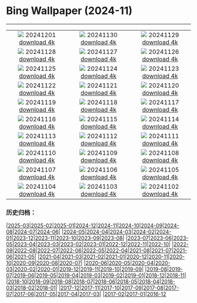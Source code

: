 # Bing Wallpaper (2024-11)
**************
| | | |
|:-:|:-:|:-:|
| ![](https://www.bing.com/th?id=OHR.KilchurnAutumn_ROW4010675515_1920x1080.jpg) 20241201 [download 4k](https://www.bing.com/th?id=OHR.KilchurnAutumn_ROW4010675515_UHD.jpg) | ![](https://www.bing.com/th?id=OHR.MtStMichel_ROW4006796643_1920x1080.jpg) 20241130 [download 4k](https://www.bing.com/th?id=OHR.MtStMichel_ROW4006796643_UHD.jpg) | ![](https://www.bing.com/th?id=OHR.AssiniboineTS_ROW4675507438_1920x1080.jpg) 20241129 [download 4k](https://www.bing.com/th?id=OHR.AssiniboineTS_ROW4675507438_UHD.jpg) |
| ![](https://www.bing.com/th?id=OHR.SemoisRiver_ROW4510626707_1920x1080.jpg) 20241128 [download 4k](https://www.bing.com/th?id=OHR.SemoisRiver_ROW4510626707_UHD.jpg) | ![](https://www.bing.com/th?id=OHR.TrulliGrove_ROW4317379602_1920x1080.jpg) 20241127 [download 4k](https://www.bing.com/th?id=OHR.TrulliGrove_ROW4317379602_UHD.jpg) | ![](https://www.bing.com/th?id=OHR.AmboseliGiraffes_ROW0162747010_1920x1080.jpg) 20241126 [download 4k](https://www.bing.com/th?id=OHR.AmboseliGiraffes_ROW0162747010_UHD.jpg) |
| ![](https://www.bing.com/th?id=OHR.SonomaCoast_ROW3878419816_1920x1080.jpg) 20241125 [download 4k](https://www.bing.com/th?id=OHR.SonomaCoast_ROW3878419816_UHD.jpg) | ![](https://www.bing.com/th?id=OHR.FibonacciAloe_ROW3509293610_1920x1080.jpg) 20241124 [download 4k](https://www.bing.com/th?id=OHR.FibonacciAloe_ROW3509293610_UHD.jpg) | ![](https://www.bing.com/th?id=OHR.ZafraCastle_ROW3332060714_1920x1080.jpg) 20241123 [download 4k](https://www.bing.com/th?id=OHR.ZafraCastle_ROW3332060714_UHD.jpg) |
| ![](https://www.bing.com/th?id=OHR.LionCubs_ROW2972211378_1920x1080.jpg) 20241122 [download 4k](https://www.bing.com/th?id=OHR.LionCubs_ROW2972211378_UHD.jpg) | ![](https://www.bing.com/th?id=OHR.PontBordeaux_ROW2724268196_1920x1080.jpg) 20241121 [download 4k](https://www.bing.com/th?id=OHR.PontBordeaux_ROW2724268196_UHD.jpg) | ![](https://www.bing.com/th?id=OHR.TasmansArch_ROW1494277612_1920x1080.jpg) 20241120 [download 4k](https://www.bing.com/th?id=OHR.TasmansArch_ROW1494277612_UHD.jpg) |
| ![](https://www.bing.com/th?id=OHR.PorthcawlLighthouse_ROW1281814132_1920x1080.jpg) 20241119 [download 4k](https://www.bing.com/th?id=OHR.PorthcawlLighthouse_ROW1281814132_UHD.jpg) | ![](https://www.bing.com/th?id=OHR.RedStag_ROW1122009740_1920x1080.jpg) 20241118 [download 4k](https://www.bing.com/th?id=OHR.RedStag_ROW1122009740_UHD.jpg) | ![](https://www.bing.com/th?id=OHR.FrieslandNetherlands_ROW0959501177_1920x1080.jpg) 20241117 [download 4k](https://www.bing.com/th?id=OHR.FrieslandNetherlands_ROW0959501177_UHD.jpg) |
| ![](https://www.bing.com/th?id=OHR.YiPengLanterns_ROW0791064534_1920x1080.jpg) 20241116 [download 4k](https://www.bing.com/th?id=OHR.YiPengLanterns_ROW0791064534_UHD.jpg) | ![](https://www.bing.com/th?id=OHR.ManarolaItaly_ROW3446611926_1920x1080.jpg) 20241115 [download 4k](https://www.bing.com/th?id=OHR.ManarolaItaly_ROW3446611926_UHD.jpg) | ![](https://www.bing.com/th?id=OHR.KelpForest_ROW3326662515_1920x1080.jpg) 20241114 [download 4k](https://www.bing.com/th?id=OHR.KelpForest_ROW3326662515_UHD.jpg) |
| ![](https://www.bing.com/th?id=OHR.CoveArch_ROW3082849932_1920x1080.jpg) 20241113 [download 4k](https://www.bing.com/th?id=OHR.CoveArch_ROW3082849932_UHD.jpg) | ![](https://www.bing.com/th?id=OHR.Banff24_ROW2964082946_1920x1080.jpg) 20241112 [download 4k](https://www.bing.com/th?id=OHR.Banff24_ROW2964082946_UHD.jpg) | ![](https://www.bing.com/th?id=OHR.YucatanFlamingos_ROW2801989709_1920x1080.jpg) 20241111 [download 4k](https://www.bing.com/th?id=OHR.YucatanFlamingos_ROW2801989709_UHD.jpg) |
| ![](https://www.bing.com/th?id=OHR.MoroccoMilkyWay_ROW2511073196_1920x1080.jpg) 20241110 [download 4k](https://www.bing.com/th?id=OHR.MoroccoMilkyWay_ROW2511073196_UHD.jpg) | ![](https://www.bing.com/th?id=OHR.GlacialRivers_ROW2329464113_1920x1080.jpg) 20241109 [download 4k](https://www.bing.com/th?id=OHR.GlacialRivers_ROW2329464113_UHD.jpg) | ![](https://www.bing.com/th?id=OHR.CanadaWolves_ROW1146778576_1920x1080.jpg) 20241108 [download 4k](https://www.bing.com/th?id=OHR.CanadaWolves_ROW1146778576_UHD.jpg) |
| ![](https://www.bing.com/th?id=OHR.ShiShiBeach_ROW0645631083_1920x1080.jpg) 20241107 [download 4k](https://www.bing.com/th?id=OHR.ShiShiBeach_ROW0645631083_UHD.jpg) | ![](https://www.bing.com/th?id=OHR.LencoisMaranhao_ROW0281331597_1920x1080.jpg) 20241106 [download 4k](https://www.bing.com/th?id=OHR.LencoisMaranhao_ROW0281331597_UHD.jpg) | ![](https://www.bing.com/th?id=OHR.CumbriaAutumn_ROW9833146511_1920x1080.jpg) 20241105 [download 4k](https://www.bing.com/th?id=OHR.CumbriaAutumn_ROW9833146511_UHD.jpg) |
| ![](https://www.bing.com/th?id=OHR.YucatanBiosphere_ROW8274257412_1920x1080.jpg) 20241104 [download 4k](https://www.bing.com/th?id=OHR.YucatanBiosphere_ROW8274257412_UHD.jpg) | ![](https://www.bing.com/th?id=OHR.BisonYellowstone_ROW7352614492_1920x1080.jpg) 20241103 [download 4k](https://www.bing.com/th?id=OHR.BisonYellowstone_ROW7352614492_UHD.jpg) | ![](https://www.bing.com/th?id=OHR.VineyardsBlackForestFall_ROW7858513013_1920x1080.jpg) 20241102 [download 4k](https://www.bing.com/th?id=OHR.VineyardsBlackForestFall_ROW7858513013_UHD.jpg) |

### 历史归档：

|[2025-03](/../2025-03/2025-03.md)|[2025-02](/../2025-02/2025-02.md)|[2025-01](/../2025-01/2025-01.md)|[2024-12](/../2024-12/2024-12.md)|[2024-11](/2024-11.md)|[2024-10](/../2024-10/2024-10.md)|[2024-09](/../2024-09/2024-09.md)|[2024-08](/../2024-08/2024-08.md)|[2024-07](/../2024-07/2024-07.md)|[2024-06](/../2024-06/2024-06.md)|
|[2024-05](/../2024-05/2024-05.md)|[2024-04](/../2024-04/2024-04.md)|[2024-03](/../2024-03/2024-03.md)|[2024-02](/../2024-02/2024-02.md)|[2024-01](/../2024-01/2024-01.md)|[2023-12](/../2023-12/2023-12.md)|[2023-11](/../2023-11/2023-11.md)|[2023-10](/../2023-10/2023-10.md)|[2023-09](/../2023-09/2023-09.md)|[2023-08](/../2023-08/2023-08.md)|
|[2023-07](/../2023-07/2023-07.md)|[2023-06](/../2023-06/2023-06.md)|[2023-05](/../2023-05/2023-05.md)|[2023-04](/../2023-04/2023-04.md)|[2023-03](/../2023-03/2023-03.md)|[2023-02](/../2023-02/2023-02.md)|[2023-01](/../2023-01/2023-01.md)|[2022-12](/../2022-12/2022-12.md)|[2022-11](/../2022-11/2022-11.md)|[2022-10](/../2022-10/2022-10.md)|
|[2022-09](/../2022-09/2022-09.md)|[2022-08](/../2022-08/2022-08.md)|[2022-07](/../2022-07/2022-07.md)|[2022-06](/../2022-06/2022-06.md)|[2022-05](/../2022-05/2022-05.md)|[2022-04](/../2022-04/2022-04.md)|[2021-08](/../2021-08/2021-08.md)|[2021-07](/../2021-07/2021-07.md)|[2021-06](/../2021-06/2021-06.md)|[2021-05](/../2021-05/2021-05.md)|
|[2021-04](/../2021-04/2021-04.md)|[2021-03](/../2021-03/2021-03.md)|[2021-02](/../2021-02/2021-02.md)|[2021-01](/../2021-01/2021-01.md)|[2020-12](/../2020-12/2020-12.md)|[2020-11](/../2020-11/2020-11.md)|[2020-10](/../2020-10/2020-10.md)|[2020-09](/../2020-09/2020-09.md)|[2020-08](/../2020-08/2020-08.md)|[2020-07](/../2020-07/2020-07.md)|
|[2020-06](/../2020-06/2020-06.md)|[2020-05](/../2020-05/2020-05.md)|[2020-04](/../2020-04/2020-04.md)|[2020-03](/../2020-03/2020-03.md)|[2020-02](/../2020-02/2020-02.md)|[2020-01](/../2020-01/2020-01.md)|[2019-12](/../2019-12/2019-12.md)|[2019-11](/../2019-11/2019-11.md)|[2019-10](/../2019-10/2019-10.md)|[2019-09](/../2019-09/2019-09.md)|
|[2019-08](/../2019-08/2019-08.md)|[2019-07](/../2019-07/2019-07.md)|[2019-06](/../2019-06/2019-06.md)|[2019-05](/../2019-05/2019-05.md)|[2019-04](/../2019-04/2019-04.md)|[2019-03](/../2019-03/2019-03.md)|[2019-02](/../2019-02/2019-02.md)|[2019-01](/../2019-01/2019-01.md)|[2018-12](/../2018-12/2018-12.md)|[2018-11](/../2018-11/2018-11.md)|
|[2018-10](/../2018-10/2018-10.md)|[2018-09](/../2018-09/2018-09.md)|[2018-08](/../2018-08/2018-08.md)|[2018-07](/../2018-07/2018-07.md)|[2018-06](/../2018-06/2018-06.md)|[2018-05](/../2018-05/2018-05.md)|[2018-04](/../2018-04/2018-04.md)|[2018-03](/../2018-03/2018-03.md)|[2018-02](/../2018-02/2018-02.md)|[2018-01](/../2018-01/2018-01.md)|
|[2017-12](/../2017-12/2017-12.md)|[2017-11](/../2017-11/2017-11.md)|[2017-10](/../2017-10/2017-10.md)|[2017-09](/../2017-09/2017-09.md)|[2017-08](/../2017-08/2017-08.md)|[2017-07](/../2017-07/2017-07.md)|[2017-06](/../2017-06/2017-06.md)|[2017-05](/../2017-05/2017-05.md)|[2017-04](/../2017-04/2017-04.md)|[2017-03](/../2017-03/2017-03.md)|
|[2017-02](/../2017-02/2017-02.md)|[2017-01](/../2017-01/2017-01.md)|[2016-12](/../2016-12/2016-12.md)